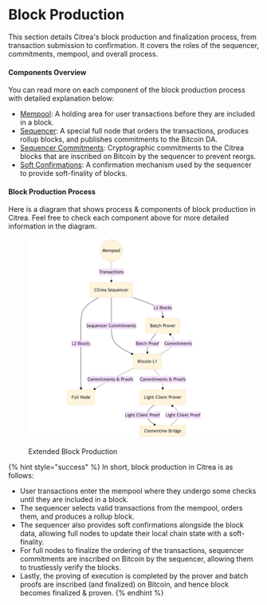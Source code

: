 # Block Production

This section details Citrea's block production and finalization process, from transaction submission to confirmation. It covers the roles of the sequencer, commitments, mempool, and overall process. 

#### Components Overview

You can read more on each component of the block production process with detailed explanation below:

- [Mempool](./mempool.md): A holding area for user transactions before they are included in a block.
- [Sequencer](./sequencer.md): A special full node that orders the transactions, produces rollup blocks, and publishes commitments to the Bitcoin DA.
- [Sequencer Commitments](./sequencer-commitments.md): Cryptographic commitments to the Citrea blocks that are inscribed on Bitcoin by the sequencer to prevent reorgs.
- [Soft Confirmations](./soft-confirmation.md): A confirmation mechanism used by the sequencer to provide soft-finality of blocks.

#### Block Production Process

Here is a diagram that shows process & components of block production in Citrea. Feel free to check each component above for more detailed information in the diagram.

<figure><img src="../../../.gitbook/assets/block-cycle.png" alt=""><figcaption><p>Extended Block Production</p></figcaption></figure>

{% hint style="success" %}
In short, block production in Citrea is as follows:
- User transactions enter the mempool where they undergo some checks until they are included in a block.
- The sequencer selects valid transactions from the mempool, orders them, and produces a rollup block.
- The sequencer also provides soft confirmations alongside the block data, allowing full nodes to update their local chain state with a soft-finality.
- For full nodes to finalize the ordering of the transactions, sequencer commitments are inscribed on Bitcoin by the sequencer, allowing them to trustlessly verify the blocks.
- Lastly, the proving of execution is completed by the prover and batch proofs are inscribed (and finalized) on Bitcoin, and hence block becomes finalized & proven.
{% endhint %}